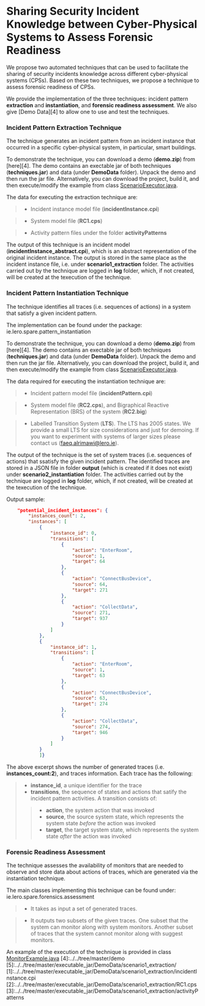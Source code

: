 # Sharing Security Incident Knowledge between Cyber-Physical Systems to Assess Forensic Readiness 

We propose two automated techniques that can be used to facilitate the sharing of security incidents knowledge across different cyber-physical systems (CPSs). Based on these two techniques, we propose a technique to assess forensic readiness of CPSs.

We provide the implementation of the three techniques: incident pattern **extraction** and **instantiation**, and **forensic readiness assessment**. 
We also give [Demo Data][4] to allow one to use and test the techniques.

### Incident Pattern Extraction Technique

The technique generates an incident pattern from an incident instance that occurred in a specific cyber-physical system, in particular, smart buildings.

To demonstrate the technique, you can download a demo (**demo.zip**) from [here][4]. The demo contains an exectable jar of both techniques (**techniques.jar**) and data (under **DemoData** folder). Unpack the demo and then run the jar file. Alternatively, you can download the project, build it, and then execute/modify the example from class [ScenarioExecutor.java][11].

The data for executing the extraction technique are:

>- Incident instance model file (**incidentInstance.cpi**)

>- System model file (**RC1.cps**)

>- Activity pattern files under the folder **activityPatterns**

The output of this technique is an incident model (**incidentInstance_abstract.cpi**), which is an abstract representation of the original incident instance. The output is stored in the same place as the incident instance file, i.e. under **scenario1_extraction** folder. The activities carried out by the technique are logged in **log** folder, which, if not created, will be created at the texecution of the technique.

### Incident Pattern Instantiation Technique

The technique identifies all traces (i.e. sequences of actions) in a system that satisfy a given incident pattern.

The implementation can be found under the package: ie.lero.spare.pattern_instantiation

To demonstrate the technique, you can download a demo (**demo.zip**) from [here][4]. The demo contains an exectable jar of both techniques (**techniques.jar**) and data (under **DemoData** folder). Unpack the demo and then run the jar file. Alternatively, you can download the project, build it, and then execute/modify the example from class [ScenarioExecutor.java][11].

The data required for executing the instantiation technique are:

>- Incident pattern model file (**incidentPattern.cpi**)

>- System model file (**RC2.cps**), and Bigraphical Reactive Representation (BRS) of the system (**RC2.big**)

>- Labelled Transition System (**LTS**). The LTS has 2005 states. We provide a small LTS for size considerations and just for demoing. If you want to experiment with systems of larger sizes please contact us (faeq.alrimawi@lero.ie).

The output of the technique is the set of system traces (i.e. sequences of actions) that ssatisfy the given incident pattern. The identified traces are stored in a JSON file in folder **output** (which is created if it does not exist) under **scenario2_instantiation** folder. The activities carried out by the technique are logged in **log** folder, which, if not created, will be created at the texecution of the technique.

Output sample:

```json
    "potential_incident_instances": {
        "instances_count": 2,
        "instances": [
            {
                "instance_id": 0,
                "transitions": [
                    {
                        "action": "EnterRoom",
                        "source": 1,
                        "target": 64
                    },
                    {
                        "action": "ConnectBusDevice",
                        "source": 64,
                        "target": 271
                    },
                    {
                        "action": "CollectData",
                        "source": 271,
                        "target": 937
                    }
                ]
            },
            {
                "instance_id": 1,
                "transitions": [
                    {
                        "action": "EnterRoom",
                        "source": 1,
                        "target": 63
                    },
                    {
                        "action": "ConnectBusDevice",
                        "source": 63,
                        "target": 274
                    },
                    {
                        "action": "CollectData",
                        "source": 274,
                        "target": 946
                    }
                ]
            }
            ]}
```
The above excerpt shows the number of generated traces (i.e. **instances_count:2**), and traces information. Each trace has the following: 
>- **instance_id**, a unique identifier for the trace
>- **transitions**, the sequence of states and actions that satify the incident pattern activities. A transition consists of: 
>>- **action**, the system action that was invoked
>>- **source**, the source system state, which represents the system state *before* the action was invoked
>>- **target**, the target system state, which represents the system state *after* the action was invoked


### Forensic Readiness Assessment
The technique assesses the availability of monitors that are needed to observe and store data about actions of traces, which are generated via the instantiation technique.

The main classes implementing this technique can be found under: ie.lero.spare.forensics.assessment

>- It takes as input a set of generated traces.

>- It outputs two subsets of the given traces. One subset that the system can monitor along with system monitors. Another subset of traces that the system cannot monitor along with suggest monitors.

An example of the execution of the technique is provided in class [MonitorExample.java][12]
[4]:../../tree/master/demo
[5]:../../tree/master/executable_jar/DemoData/scenario1_extraction/
[1]:../../tree/master/executable_jar/DemoData/scenario1_extraction/incidentInstance.cpi
[2]:../../tree/master/executable_jar/DemoData/scenario1_extraction/RC1.cps
[3]:../../tree/master/executable_jar/DemoData/scenario1_extraction/activityPatterns

[6]:../../tree/master/executable_jar/DemoData/scenario2_instantiation/
[7]:../../tree/master/executable_jar/DemoData/scenario2_instantiation/incidentPattern.cpi
[8]:../../tree/master/executable_jar/DemoData/scenario2_instantiation/RC2.cps
[9]:../../tree/master/executable_jar/DemoData/scenario2_instantiation/RC2.big
[10]:../../tree/master/executable_jar/DemoData/scenario2_instantiation/RC2/


[11]:../../tree/master/src/ie/lero/spare/main/ScenarioExecutor.java
[12]:../../tree/master/src/ie/lero/spare/forensics/assessment/test/MonitorExample.java
